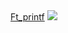 <td style="text-align:center;"><a href=https://github.com/EgorMazkov/printf>Ft_printf</a></td> <td> <img src="https://badge42.herokuapp.com/api/project/ghumbert/ft_printf"> </td>
